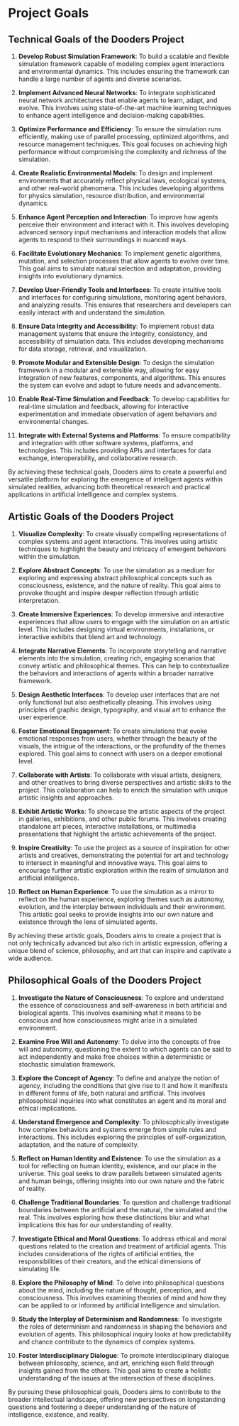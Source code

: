 # Project Goals

## Technical Goals of the Dooders Project

1. **Develop Robust Simulation Framework**: To build a scalable and flexible simulation framework capable of modeling complex agent interactions and environmental dynamics. This includes ensuring the framework can handle a large number of agents and diverse scenarios.

2. **Implement Advanced Neural Networks**: To integrate sophisticated neural network architectures that enable agents to learn, adapt, and evolve. This involves using state-of-the-art machine learning techniques to enhance agent intelligence and decision-making capabilities.

3. **Optimize Performance and Efficiency**: To ensure the simulation runs efficiently, making use of parallel processing, optimized algorithms, and resource management techniques. This goal focuses on achieving high performance without compromising the complexity and richness of the simulation.

4. **Create Realistic Environmental Models**: To design and implement environments that accurately reflect physical laws, ecological systems, and other real-world phenomena. This includes developing algorithms for physics simulation, resource distribution, and environmental dynamics.

5. **Enhance Agent Perception and Interaction**: To improve how agents perceive their environment and interact with it. This involves developing advanced sensory input mechanisms and interaction models that allow agents to respond to their surroundings in nuanced ways.

6. **Facilitate Evolutionary Mechanics**: To implement genetic algorithms, mutation, and selection processes that allow agents to evolve over time. This goal aims to simulate natural selection and adaptation, providing insights into evolutionary dynamics.

7. **Develop User-Friendly Tools and Interfaces**: To create intuitive tools and interfaces for configuring simulations, monitoring agent behaviors, and analyzing results. This ensures that researchers and developers can easily interact with and understand the simulation.

8. **Ensure Data Integrity and Accessibility**: To implement robust data management systems that ensure the integrity, consistency, and accessibility of simulation data. This includes developing mechanisms for data storage, retrieval, and visualization.

9. **Promote Modular and Extensible Design**: To design the simulation framework in a modular and extensible way, allowing for easy integration of new features, components, and algorithms. This ensures the system can evolve and adapt to future needs and advancements.

10. **Enable Real-Time Simulation and Feedback**: To develop capabilities for real-time simulation and feedback, allowing for interactive experimentation and immediate observation of agent behaviors and environmental changes.

11. **Integrate with External Systems and Platforms**: To ensure compatibility and integration with other software systems, platforms, and technologies. This includes providing APIs and interfaces for data exchange, interoperability, and collaborative research.

By achieving these technical goals, Dooders aims to create a powerful and versatile platform for exploring the emergence of intelligent agents within simulated realities, advancing both theoretical research and practical applications in artificial intelligence and complex systems.

## Artistic Goals of the Dooders Project

1. **Visualize Complexity**: To create visually compelling representations of complex systems and agent interactions. This involves using artistic techniques to highlight the beauty and intricacy of emergent behaviors within the simulation.

2. **Explore Abstract Concepts**: To use the simulation as a medium for exploring and expressing abstract philosophical concepts such as consciousness, existence, and the nature of reality. This goal aims to provoke thought and inspire deeper reflection through artistic interpretation.

3. **Create Immersive Experiences**: To develop immersive and interactive experiences that allow users to engage with the simulation on an artistic level. This includes designing virtual environments, installations, or interactive exhibits that blend art and technology.

4. **Integrate Narrative Elements**: To incorporate storytelling and narrative elements into the simulation, creating rich, engaging scenarios that convey artistic and philosophical themes. This can help to contextualize the behaviors and interactions of agents within a broader narrative framework.

5. **Design Aesthetic Interfaces**: To develop user interfaces that are not only functional but also aesthetically pleasing. This involves using principles of graphic design, typography, and visual art to enhance the user experience.

6. **Foster Emotional Engagement**: To create simulations that evoke emotional responses from users, whether through the beauty of the visuals, the intrigue of the interactions, or the profundity of the themes explored. This goal aims to connect with users on a deeper emotional level.

7. **Collaborate with Artists**: To collaborate with visual artists, designers, and other creatives to bring diverse perspectives and artistic skills to the project. This collaboration can help to enrich the simulation with unique artistic insights and approaches.

8. **Exhibit Artistic Works**: To showcase the artistic aspects of the project in galleries, exhibitions, and other public forums. This involves creating standalone art pieces, interactive installations, or multimedia presentations that highlight the artistic achievements of the project.

9. **Inspire Creativity**: To use the project as a source of inspiration for other artists and creatives, demonstrating the potential for art and technology to intersect in meaningful and innovative ways. This goal aims to encourage further artistic exploration within the realm of simulation and artificial intelligence.

10. **Reflect on Human Experience**: To use the simulation as a mirror to reflect on the human experience, exploring themes such as autonomy, evolution, and the interplay between individuals and their environment. This artistic goal seeks to provide insights into our own nature and existence through the lens of simulated agents.

By achieving these artistic goals, Dooders aims to create a project that is not only technically advanced but also rich in artistic expression, offering a unique blend of science, philosophy, and art that can inspire and captivate a wide audience.

## Philosophical Goals of the Dooders Project

1. **Investigate the Nature of Consciousness**: To explore and understand the essence of consciousness and self-awareness in both artificial and biological agents. This involves examining what it means to be conscious and how consciousness might arise in a simulated environment.

2. **Examine Free Will and Autonomy**: To delve into the concepts of free will and autonomy, questioning the extent to which agents can be said to act independently and make free choices within a deterministic or stochastic simulation framework.

3. **Explore the Concept of Agency**: To define and analyze the notion of agency, including the conditions that give rise to it and how it manifests in different forms of life, both natural and artificial. This involves philosophical inquiries into what constitutes an agent and its moral and ethical implications.

4. **Understand Emergence and Complexity**: To philosophically investigate how complex behaviors and systems emerge from simple rules and interactions. This includes exploring the principles of self-organization, adaptation, and the nature of complexity.

5. **Reflect on Human Identity and Existence**: To use the simulation as a tool for reflecting on human identity, existence, and our place in the universe. This goal seeks to draw parallels between simulated agents and human beings, offering insights into our own nature and the fabric of reality.

6. **Challenge Traditional Boundaries**: To question and challenge traditional boundaries between the artificial and the natural, the simulated and the real. This involves exploring how these distinctions blur and what implications this has for our understanding of reality.

7. **Investigate Ethical and Moral Questions**: To address ethical and moral questions related to the creation and treatment of artificial agents. This includes considerations of the rights of artificial entities, the responsibilities of their creators, and the ethical dimensions of simulating life.

8. **Explore the Philosophy of Mind**: To delve into philosophical questions about the mind, including the nature of thought, perception, and consciousness. This involves examining theories of mind and how they can be applied to or informed by artificial intelligence and simulation.

9. **Study the Interplay of Determinism and Randomness**: To investigate the roles of determinism and randomness in shaping the behaviors and evolution of agents. This philosophical inquiry looks at how predictability and chance contribute to the dynamics of complex systems.

10. **Foster Interdisciplinary Dialogue**: To promote interdisciplinary dialogue between philosophy, science, and art, enriching each field through insights gained from the others. This goal aims to create a holistic understanding of the issues at the intersection of these disciplines.

By pursuing these philosophical goals, Dooders aims to contribute to the broader intellectual landscape, offering new perspectives on longstanding questions and fostering a deeper understanding of the nature of intelligence, existence, and reality.